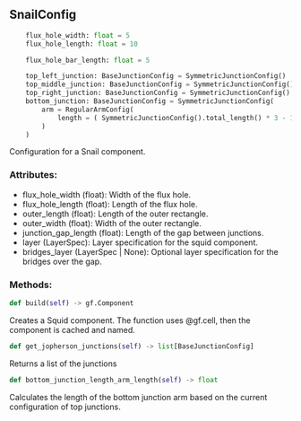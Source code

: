 ## SnailConfig
```python
    flux_hole_width: float = 5
    flux_hole_length: float = 10

    flux_hole_bar_length: float = 5

    top_left_junction: BaseJunctionConfig = SymmetricJunctionConfig()
    top_middle_junction: BaseJunctionConfig = SymmetricJunctionConfig()
    top_right_junction: BaseJunctionConfig = SymmetricJunctionConfig()
    bottom_junction: BaseJunctionConfig = SymmetricJunctionConfig(
        arm = RegularArmConfig(
            length = ( SymmetricJunctionConfig().total_length() * 3 - 1 ) / 2
        )
    )
```

Configuration for a Snail component.

### Attributes:
*  flux_hole_width (float): Width of the flux hole.
*  flux_hole_length (float): Length of the flux hole.
*  outer_length (float): Length of the outer rectangle.
*  outer_width (float): Width of the outer rectangle.
*  junction_gap_length (float): Length of the gap between junctions.
*  layer (LayerSpec): Layer specification for the squid component.
*  bridges_layer (LayerSpec | None): Optional layer specification for the bridges over the gap.
  
### Methods:
```python
def build(self) -> gf.Component
```
Creates a Squid component.
The function uses @gf.cell, then the component is cached and named. 

```python
def get_jopherson_junctions(self) -> list[BaseJunctionConfig]
```
Returns a list of the junctions

```python
def bottom_junction_length_arm_length(self) -> float
```
Calculates the length of the bottom junction arm based on the current configuration of top junctions.